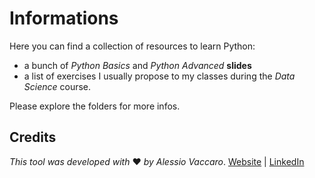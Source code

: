 # Informations
Here you can find a collection of resources to learn Python:

- a bunch of *Python Basics* and *Python Advanced* **slides** 
- a list of exercises I usually propose to my classes during the *Data Science* course. 

Please explore the folders for more infos.

## Credits

*This tool was developed with* ❤ *by Alessio Vaccaro*.
[Website](https://www.alessiovaccaro.com) | [LinkedIn](https://www.alessiovaccarophoto.com) 